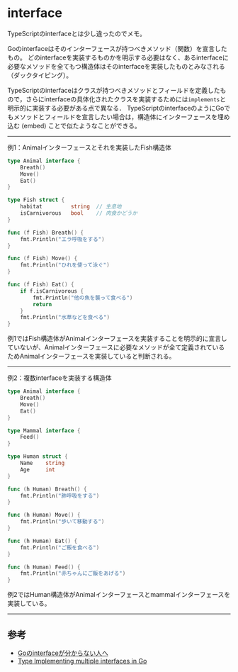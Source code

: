 # interface

TypeScriptのinterfaceとは少し違ったのでメモ。

Goのinterfaceはそのインターフェースが持つべきメソッド（関数）を宣言したもの。
どのinterfaceを実装するものかを明示する必要はなく、あるinterfaceに必要なメソッドを全てもつ構造体はそのinterfaceを実装したものとみなされる（ダックタイピング）。

TypeScriptのinterfaceはクラスが持つべきメソッドとフィールドを定義したもので，さらにinterfaceの具体化されたクラスを実装するためには`implements`と明示的に実装する必要がある点で異なる．
TypeScriptのinterfaceのようにGoでもメソッドとフィールドを宣言したい場合は，構造体にインターフェースを埋め込む (embed) ことで似たようなことができる。

---
例1：Animalインターフェースとそれを実装したFish構造体
```Go
type Animal interface {
    Breath()
    Move()
    Eat()
}

type Fish struct {
    habitat         string  // 生息地
    isCarnivorous   bool    // 肉食かどうか
}

func (f Fish) Breath() {
    fmt.Println("エラ呼吸をする")
}

func (f Fish) Move() {
    fmt.Println("ひれを使って泳ぐ")
}

func (f Fish) Eat() {
    if f.isCarnivorous {
        fmt.Println("他の魚を襲って食べる")
        return
    }
    fmt.Println("水草などを食べる")
}
```
例1ではFish構造体がAnimalインターフェースを実装することを明示的に宣言していないが、Animalインターフェースに必要なメソッドが全て定義されているためAnimalインターフェースを実装していると判断される。

---
例2：複数interfaceを実装する構造体
```Go
type Animal interface {
    Breath()
    Move()
    Eat()
}

type Mammal interface {
    Feed()
}

type Human struct {
    Name    string
    Age     int
}

func (h Human) Breath() {
    fmt.Println("肺呼吸をする")
}

func (h Human) Move() {
    fmt.Println("歩いて移動する")
}

func (h Human) Eat() {
    fmt.Println("ご飯を食べる")
}

func (h Human) Feed() {
    fmt.Println("赤ちゃんにご飯をあげる")
}
```

例2ではHuman構造体がAnimalインターフェースとmammalインターフェースを実装している。

---

## 参考
- [Goのinterfaceが分からない人へ](https://qiita.com/rtok/items/46eadbf7b0b7a1b0eb08)
- [Type Implementing multiple interfaces in Go](https://golangbyexample.com/type-implementing-multiple-interfaces-go/)